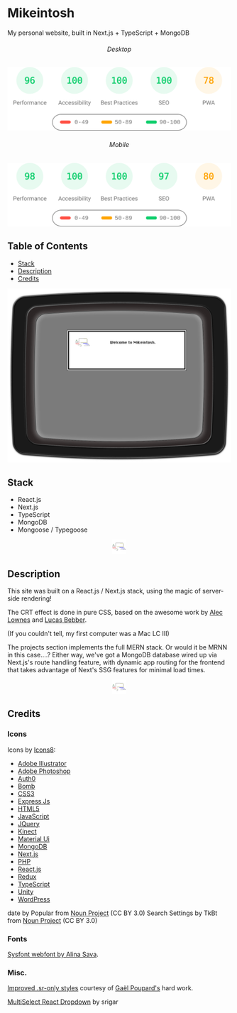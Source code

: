 # Mikeintosh

My personal website, built in Next.js + TypeScript + MongoDB

###### <center>Desktop</center>

![Lighthouse Desktop](lighthouse_results/desktop/pagespeed.svg)

###### <center>Mobile</center>
![Lighthouse Mobile](lighthouse_results/mobile/pagespeed.svg)

## Table of Contents

- [Stack](#stack)
- [Description](#description)
- [Credits](#credits)

![Welcome to Mikeintosh.](public/images/welcome-to-mikeintosh.png)

## Stack

- React.js
- Next.js
- TypeScript
- MongoDB
- Mongoose / Typegoose

<center>

![Just a throwback to those classic 90's Mac logos.](public/favicon-32x32.png)

</center>

## Description

This site was built on a React.js / Next.js stack, using the magic of server-side rendering!

The CRT effect is done in pure CSS, based on the awesome work by [Alec Lownes](http://aleclownes.com/2017/02/01/crt-display.html) and [Lucas Bebber](https://codepen.io/lbebber/pen/XJRdrV).

(If you couldn't tell, my first computer was a Mac LC III)

The projects section implements the full MERN stack. Or would it be MRNN in this case....? Either way, we've got a MongoDB database wired up via Next.js's route handling feature, with dynamic app routing for the frontend that takes advantage of Next's SSG features for minimal load times.

<center>

![Just a throwback to those classic 90's Mac logos.](public/favicon-32x32.png)

</center>

## Credits

### Icons

Icons by [Icons8](https://icons8.com):
- [Adobe Illustrator](https://icons8.com/icon/100522/adobe-illustrator)
- [Adobe Photoshop](https://icons8.com/icon/60629/adobe-photoshop)
- [Auth0](https://icons8.com/icon/Sx0c8V3R9jEJ/auth0-the-solution-you-need-for-web%2C-mobile%2C-iot%2C-and-internal-applications.)
- [Bomb](https://icons8.com/icon/80098/explosive)
- [CSS3](https://icons8.com/icon/38272/css3)
- [Express Js](https://icons8.com/icon/kg46nzoJrmTR/express-js)
- [HTML5](https://icons8.com/icon/23028/html-5)
- [JavaScript](https://icons8.com/icon/39854/javascript)
- [JQuery](https://icons8.com/icon/40253/jquery)
- [Kinect](https://icons8.com/icon/eKiffGnSJhqU/kinect)
- [Material Ui](https://icons8.com/icon/gFw7X5Tbl3ss/material-ui)
- [MongoDB](https://icons8.com/icon/74402/mongodb)
- [Next.js](https://icons8.com/icon/yUdJlcKanVbh/next.js)
- [PHP](https://icons8.com/icon/39856/php-logo)
- [React.js](https://icons8.com/icon/122637/react)
- [Redux](https://icons8.com/icon/A6r5yddU9uA0/redux)
- [TypeScript](https://icons8.com/icon/cHBUT9SmrD2V/typescript)
- [Unity](https://icons8.com/icon/39848/unity)
- [WordPress](https://icons8.com/icon/12510/wordpress)

date by Popular from [Noun Project](https://thenounproject.com/browse/icons/term/date/) (CC BY 3.0)
Search Settings by TkBt from [Noun Project](https://thenounproject.com/browse/icons/term/search-settings/) (CC BY 3.0)

### Fonts

[Sysfont webfont by Alina Sava](https://fontsarena.com/sysfont-by-alina-sava/).

### Misc.

[Improved .sr-only styles](https://gist.github.com/ffoodd/000b59f431e3e64e4ce1a24d5bb36034) courtesy of [Gaël Poupard's](https://gist.github.com/ffoodd) hard work.

[MultiSelect React Dropdown](https://github.com/srigar/multiselect-react-dropdown) by srigar